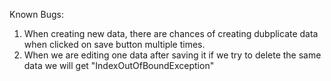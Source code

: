 Known Bugs:

1. When creating new data, there are chances of creating dubplicate data when clicked on save button multiple times.
2. When we are editing one data after saving it if we try to delete the same data we will get "IndexOutOfBoundException"
